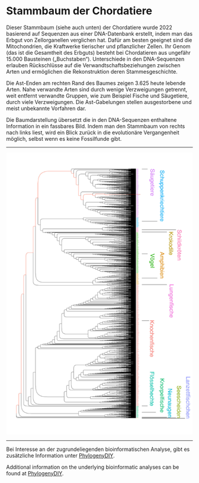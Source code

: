 # Stammbaum der Chordatiere

Dieser Stammbaum (siehe auch unten) der Chordatiere wurde 2022 basierend auf Sequenzen aus einer DNA-Datenbank erstellt, indem man das Erbgut von Zellorganellen verglichen hat. Dafür am besten geeignet sind die Mitochondrien, die Kraftwerke tierischer und pflanzlicher Zellen. Ihr Genom (das ist die Gesamtheit des Erbguts) besteht bei Chordatieren aus ungefähr 15.000 Bausteinen („Buchstaben“). Unterschiede in den DNA-Sequenzen erlauben Rückschlüsse auf die Verwandtschaftsbeziehungen zwischen Arten und ermöglichen die Rekonstruktion deren Stammesgeschichte.  

Die Ast-Enden am rechten Rand des Baumes zeigen 3.625 heute lebende Arten. Nahe verwandte Arten sind durch wenige Verzweigungen getrennt, weit entfernt verwandte Gruppen, wie zum Beispiel Fische und Säugetiere, durch viele Verzweigungen. Die Ast-Gabelungen stellen ausgestorbene und meist unbekannte Vorfahren dar.   

Die Baumdarstellung übersetzt die in den DNA-Sequenzen enthaltene Information in ein fassbares Bild. Indem man den Stammbaum von rechts nach links liest, wird ein Blick zurück in die evolutionäre Vergangenheit möglich, selbst wenn es keine Fossilfunde gibt.

* * *

![Baum](data/Tree_rect.jpg)

* * *

Bei Interesse an der zugrundeliegenden bioinformatischen Analyse, gibt es zusätzliche Information unter [PhylogenyDIY](https://github.com/nhmvienna/PhylogenyDIY/README.md).

Additional information on the underlying bioinformatic analyses can be found at [PhylogenyDIY](https://github.com/nhmvienna/PhylogenyDIY/README_en.md).
